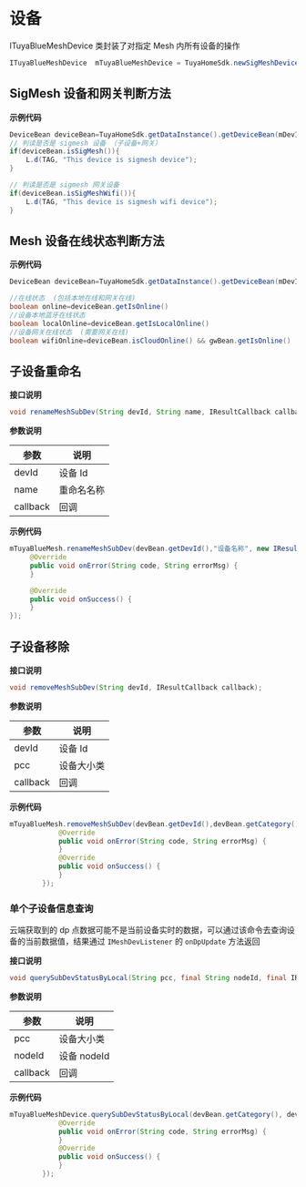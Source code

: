 # 设备
ITuyaBlueMeshDevice 类封装了对指定 Mesh 内所有设备的操作

```java
ITuyaBlueMeshDevice  mTuyaBlueMeshDevice = TuyaHomeSdk.newSigMeshDeviceInstance(meshId);
```

## SigMesh 设备和网关判断方法

**示例代码**

```java
DeviceBean deviceBean=TuyaHomeSdk.getDataInstance().getDeviceBean(mDevId);
// 判读是否是 sigmesh 设备 （子设备+网关）
if(deviceBean.isSigMesh()){
    L.d(TAG, "This device is sigmesh device");
}

// 判读是否是 sigmesh 网关设备
if(deviceBean.isSigMeshWifi()){
    L.d(TAG, "This device is sigmesh wifi device");
}
```
## Mesh 设备在线状态判断方法

**示例代码**

```java
DeviceBean deviceBean=TuyaHomeSdk.getDataInstance().getDeviceBean(mDevId);

//在线状态  (包括本地在线和网关在线)
boolean online=deviceBean.getIsOnline()
//设备本地蓝牙在线状态
boolean localOnline=deviceBean.getIsLocalOnline()
//设备网关在线状态  (需要网关在线)
boolean wifiOnline=deviceBean.isCloudOnline() && gwBean.getIsOnline() 
```

##  子设备重命名

**接口说明**

```java
void renameMeshSubDev(String devId, String name, IResultCallback callback);
```
**参数说明**

|参数|说明|
|--|--|
|devId|设备 Id|
|name|重命名名称|
|callback|回调|

**示例代码**

```java
mTuyaBlueMesh.renameMeshSubDev(devBean.getDevId(),"设备名称", new IResultCallback() {
     @Override
     public void onError(String code, String errorMsg) {
     }

     @Override
     public void onSuccess() {
     }
});
```

##  子设备移除

**接口说明**

```java
void removeMeshSubDev(String devId, IResultCallback callback);
```

**参数说明**

|参数|说明|
|--|--|
|devId|设备 Id|
|pcc|设备大小类|
|callback|回调|

**示例代码**
```java
mTuyaBlueMesh.removeMeshSubDev(devBean.getDevId(),devBean.getCategory(), new IResultCallback() {
            @Override
            public void onError(String code, String errorMsg) {
            }
            @Override
            public void onSuccess() {
            }
        });
```

### 单个子设备信息查询

云端获取到的 dp 点数据可能不是当前设备实时的数据，可以通过该命令去查询设备的当前数据值，结果通过 `IMeshDevListener` 的 `onDpUpdate` 方法返回

**接口说明**

```java
void querySubDevStatusByLocal(String pcc, final String nodeId, final IResultCallback callback);
```

**参数说明**

|参数|说明|
|--|--|
|pcc|设备大小类|
|nodeId|设备 nodeId|
|callback|回调|

**示例代码**
```java
mTuyaBlueMeshDevice.querySubDevStatusByLocal(devBean.getCategory(), devBean.getNodeId(), new IResultCallback() {
            @Override
            public void onError(String code, String errorMsg) {
            }
            @Override
            public void onSuccess() {
            }
        });
```